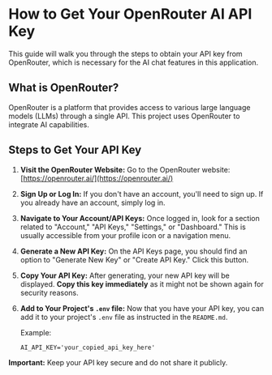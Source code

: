 # How to Get Your OpenRouter AI API Key

This guide will walk you through the steps to obtain your API key from OpenRouter, which is necessary for the AI chat features in this application.

## What is OpenRouter?

OpenRouter is a platform that provides access to various large language models (LLMs) through a single API. This project uses OpenRouter to integrate AI capabilities.

## Steps to Get Your API Key

1.  **Visit the OpenRouter Website:**
    Go to the OpenRouter website: [https://openrouter.ai/](https://openrouter.ai/)

2.  **Sign Up or Log In:**
    If you don't have an account, you'll need to sign up. If you already have an account, simply log in.

3.  **Navigate to Your Account/API Keys:**
    Once logged in, look for a section related to "Account," "API Keys," "Settings," or "Dashboard." This is usually accessible from your profile icon or a navigation menu.

4.  **Generate a New API Key:**
    On the API Keys page, you should find an option to "Generate New Key" or "Create API Key." Click this button.

5.  **Copy Your API Key:**
    After generating, your new API key will be displayed. **Copy this key immediately** as it might not be shown again for security reasons.

6.  **Add to Your Project's `.env` file:**
    Now that you have your API key, you can add it to your project's `.env` file as instructed in the `README.md`.

    Example:

    ```
    AI_API_KEY='your_copied_api_key_here'
    ```

**Important:** Keep your API key secure and do not share it publicly.
